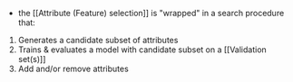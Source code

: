- the [[Attribute (Feature) selection]] is "wrapped" in a search procedure that:
1. Generates a candidate subset of attributes
2. Trains & evaluates a model with candidate subset on a [[Validation set(s)]]
3. Add and/or remove attributes 